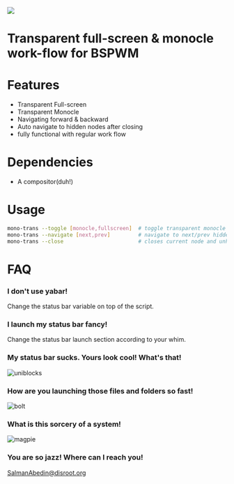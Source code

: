 ![](preview/preview.gif)

# Transparent full-screen & monocle work-flow for BSPWM

# Features
   * Transparent Full-screen
   * Transparent Monocle
   * Navigating forward & backward
   * Auto navigate to hidden nodes after closing
   * fully functional with regular work flow

# Dependencies
   * A compositor(duh!)

# Usage
```sh
mono-trans --toggle [monocle,fullscreen]  # toggle transparent monocle
mono-trans --navigate [next,prev]         # navigate to next/prev hidden nodes
mono-trans --close                        # closes current node and unhides the previous one
```

# FAQ
### I don't use yabar!
Change the status bar variable on top of the script.
### I launch my status bar fancy!
Change the status bar launch section according to your whim.
### My status bar sucks. Yours look cool! What's that!
![uniblocks](https://github.com/salman-abedin/uniblocks)
### How are you launching those files and folders so fast!
![bolt](https://github.com/salman-abedin/bolt)
### What is this sorcery of a system!
![magpie](https://github.com/salman-abedin/magpie)
### You are so jazz! Where can I reach you!
SalmanAbedin@disroot.org

